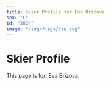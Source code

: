 ```yaml
---
title: Skier Profile for Eva Brizova
sex: "L"
id: "2824"
image: "/img/flags/cze.svg" 
---
```


# Skier Profile

This page is for: Eva Brizova.
    